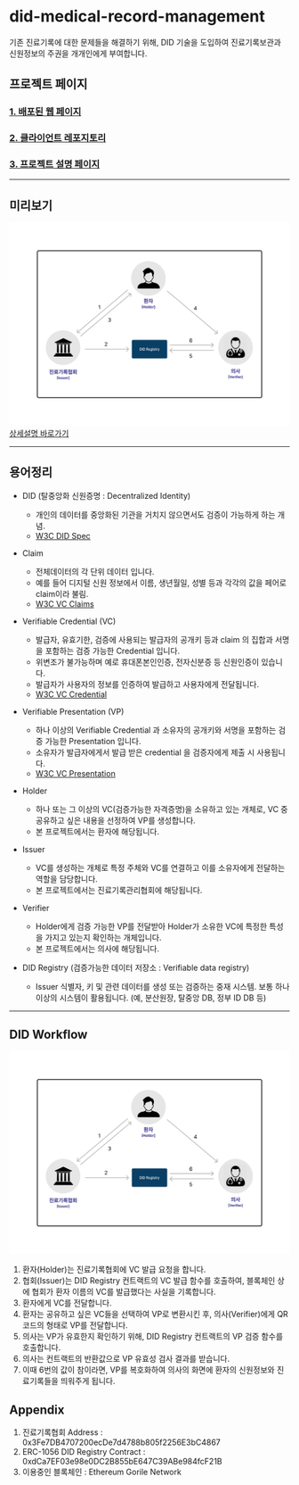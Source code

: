 # did-medical-record-management

기존 진료기록에 대한 문제들을 해결하기 위해, DID 기술을 도입하여 진료기록보관과 신원정보의 주권을 개개인에게 부여합니다.

## 프로젝트 페이지
### [1. 배포된 웹 페이지](https://dmrs-b910d.web.app)
### [2. 클라이언트 레포지토리](https://github.com/sjhong98/did-client-web)
### [3. 프로젝트 설명 페이지](https://bit.ly/viviviviviid-dmrs)

---


## 미리보기
![Workflow](images/DID.png)
[상세설명 바로가기](https://github.com/viviviviviid/did-medical-record-management/tree/dev?tab=readme-ov-file#did-workflow)

---


## 용어정리

- DID (탈중앙화 신원증명 : Decentralized Identity)
    - 개인의 데이터를 중앙화된 기관을 거치지 않으면서도 검증이 가능하게 하는 개념.
    - [W3C DID Spec](https://www.w3.org/TR/did-core/)

- Claim
    - 전체데이터의 각 단위 데이터 입니다.
    - 예를 들어 디지털 신원 정보에서 이름, 생년월일, 성별 등과 각각의 값을 페어로 claim이라 불림.
    - [W3C VC Claims](https://www.w3.org/TR/vc-data-model/#claims)

- Verifiable Credential (VC)
    - 발급자, 유효기한, 검증에 사용되는 발급자의 공개키 등과  claim 의 집합과 서명을 포함하는 검증 가능한 Credential 입니다.
    - 위변조가 불가능하며 예로 휴대폰본인인증, 전자신분증 등 신원인증이 있습니다.
    - 발급자가 사용자의 정보를 인증하여 발급하고 사용자에게 전달됩니다.
    - [W3C VC Credential](https://www.w3.org/TR/vc-data-model/#credentials)
    
- Verifiable Presentation (VP)
    - 하나 이상의 Verifiable Credential 과 소유자의 공개키와 서명을 포함하는 검증 가능한 Presentation 입니다.
    - 소유자가 발급자에게서 발급 받은 credential 을 검증자에게 제출 시 사용됩니다.
    - [W3C VC Presentation](https://www.w3.org/TR/vc-data-model/#presentations)

- Holder
    - 하나 또는 그 이상의 VC(검증가능한 자격증명)을 소유하고 있는 개체로, VC 중 공유하고 싶은 내용을 선정하여 VP를 생성합니다.
    - 본 프로젝트에서는 환자에 해당됩니다.

- Issuer
    - VC를 생성하는 개체로 특정 주체와 VC를 연결하고 이를 소유자에게 전달하는 역할을 담당합니다.
    - 본 프로젝트에서는 진료기록관리협회에 해당됩니다.

- Verifier
    - Holder에게 검증 가능한 VP를 전달받아 Holder가 소유한 VC에 특정한 특성을 가지고 있는지 확인하는 개체입니다.
    - 본 프로젝트에서는 의사에 해당됩니다.

-  DID Registry (검증가능한 데이터 저장소 : Verifiable data registry)
    -  Issuer 식별자, 키 및 관련 데이터를 생성 또는 검증하는 중재 시스템. 보통 하나 이상의 시스템이 활용됩니다. (예, 분산원장, 탈중앙 DB, 정부 ID DB 등)

---

## DID Workflow

![Workflow](images/DID.png)

1. 환자(Holder)는 진료기록협회에 VC 발급 요청을 합니다.
2. 협회(Issuer)는 DID Registry 컨트랙트의 VC 발급 함수를 호출하여, 블록체인 상에 협회가 환자 이름의 VC를 발급했다는 사실을 기록합니다.
3. 환자에게 VC를 전달합니다.
4. 환자는 공유하고 싶은 VC들을 선택하여 VP로 변환시킨 후, 의사(Verifier)에게 QR코드의 형태로 VP를 전달합니다.
5. 의사는 VP가 유효한지 확인하기 위해, DID Registry 컨트랙트의 VP 검증 함수를 호출합니다.
6. 의사는 컨트랙트의 반환값으로 VP 유효성 검사 결과를 받습니다.
7. 이때 6번의 값이 참이라면, VP를 복호화하여 의사의 화면에 환자의 신원정보와 진료기록들을 띄워주게 됩니다.


## Appendix

1. 진료기록협회 Address : 0x3Fe7DB4707200ecDe7d4788b805f2256E3bC4867
2. ERC-1056 DID Registry Contract : 0xdCa7EF03e98e0DC2B855bE647C39ABe984fcF21B
3. 이용중인 블록체인 : Ethereum Gorile Network
